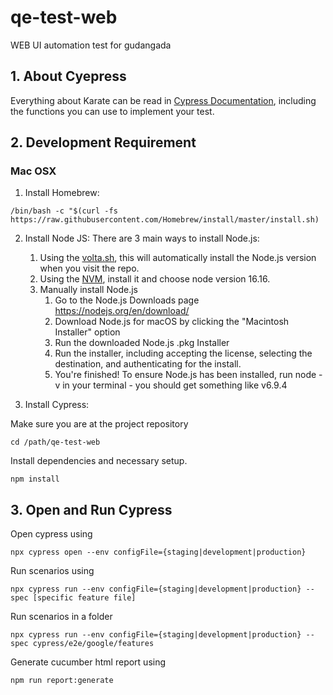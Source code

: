 # qe-test-web

WEB UI automation test for gudangada
<br>

## 1. About Cyepress

Everything about Karate can be read in [Cypress Documentation](https://docs.cypress.io/guides), including the functions you can use to implement your test.
<br>

## 2. Development Requirement

### Mac OSX

1. Install Homebrew:

```
/bin/bash -c "$(curl -fs https://raw.githubusercontent.com/Homebrew/install/master/install.sh)
```

2. Install Node JS: There are 3 main ways to install Node.js:

   1. Using the [volta.sh](https://volta.sh/), this will automatically install the Node.js version when you visit the repo.
   2. Using the [NVM](https://github.com/nvm-sh/nvm), install it and choose node version 16.16.
   3. Manually install Node.js
      1. Go to the Node.js Downloads page https://nodejs.org/en/download/
      2. Download Node.js for macOS by clicking the "Macintosh Installer" option
      3. Run the downloaded Node.js .pkg Installer
      4. Run the installer, including accepting the license, selecting the destination, and authenticating for the install.
      5. You're finished! To ensure Node.js has been installed, run node -v in your terminal - you should get something like v6.9.4

3. Install Cypress:

Make sure you are at the project repository

```
cd /path/qe-test-web
```

Install dependencies and necessary setup.

```
npm install
```

## 3. Open and Run Cypress

Open cypress using

```
npx cypress open --env configFile={staging|development|production}
```

Run scenarios using

```
npx cypress run --env configFile={staging|development|production} --spec [specific feature file]
```

Run scenarios in a folder

```
npx cypress run --env configFile={staging|development|production} --spec cypress/e2e/google/features
```

Generate cucumber html report using

```
npm run report:generate
```
